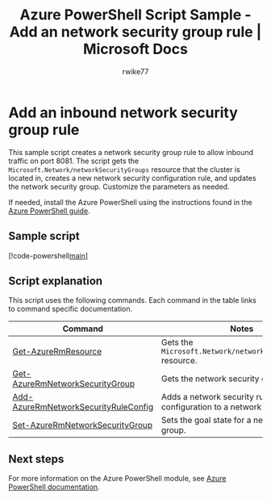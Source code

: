 ﻿---
title: Azure PowerShell Script Sample - Add an network security group rule | Microsoft Docs
description: Azure PowerShell Script Sample - Adds a network security group to allow inbound traffic on a specific port.
services: service-fabric
documentationcenter: 
author: rwike77
manager: timlt
editor: 
tags: azure-service-management

ms.assetid: 
ms.service: service-fabric
ms.workload: multiple
ms.devlang: na
ms.topic: sample
ms.date: 11/28/2017
ms.author: ryanwi
ms.custom: mvc
---

# Add an inbound network security group rule

This sample script creates a network security group rule to allow inbound traffic on port 8081.  The script gets the `Microsoft.Network/networkSecurityGroups` resource that the cluster is located in, creates a new network security configuration rule, and updates the network security group. Customize the parameters as needed.

If needed, install the Azure PowerShell using the instructions found in the [Azure PowerShell guide](/powershell/azure/overview). 

## Sample script

[!code-powershell[main](../../../powershell_scripts/service-fabric/add-inbound-nsg-rule/add-inbound-nsg-rule.ps1 "Update the RDP port range values")]

## Script explanation

This script uses the following commands. Each command in the table links to command specific documentation.

| Command | Notes |
|---|---|
| [Get-AzureRmResource](/powershell/module/azurerm.resources/get-azurermresource) | Gets the `Microsoft.Network/networkSecurityGroups` resource. |
|[Get-AzureRmNetworkSecurityGroup](/powershell/module/azurerm.network/get-azurermnetworksecuritygroup)| Gets the network security group by name.|
|[Add-AzureRmNetworkSecurityRuleConfig](/powershell/module/azurerm.network/add-azurermnetworksecurityruleconfig)| Adds a network security rule configuration to a network security group. |
|[Set-AzureRmNetworkSecurityGroup](/powershell/module/azurerm.network/set-azurermnetworksecuritygroup)| Sets the goal state for a network security group.|

## Next steps

For more information on the Azure PowerShell module, see [Azure PowerShell documentation](/powershell/azure/overview).
